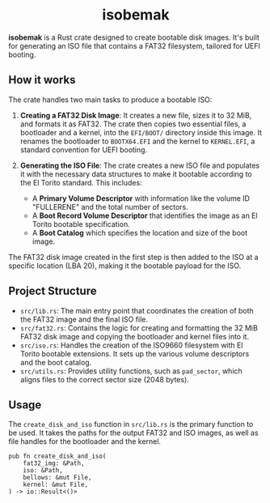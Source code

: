 <div align="center">
  <h1>isobemak</h1>
</div>

**isobemak** is a Rust crate designed to create bootable disk images. It's built for generating an ISO file that contains a FAT32 filesystem, tailored for UEFI booting.

## How it works

The crate handles two main tasks to produce a bootable ISO:

1.  **Creating a FAT32 Disk Image**: It creates a new file, sizes it to 32 MiB, and formats it as FAT32. The crate then copies two essential files, a bootloader and a kernel, into the `EFI/BOOT/` directory inside this image. It renames the bootloader to `BOOTX64.EFI` and the kernel to `KERNEL.EFI`, a standard convention for UEFI booting.

2.  **Generating the ISO File**: The crate creates a new ISO file and populates it with the necessary data structures to make it bootable according to the El Torito standard. This includes:

      * A **Primary Volume Descriptor** with information like the volume ID "FULLERENE" and the total number of sectors.
      * A **Boot Record Volume Descriptor** that identifies the image as an El Torito bootable specification.
      * A **Boot Catalog** which specifies the location and size of the boot image.

The FAT32 disk image created in the first step is then added to the ISO at a specific location (LBA 20), making it the bootable payload for the ISO.

## Project Structure

  * `src/lib.rs`: The main entry point that coordinates the creation of both the FAT32 image and the final ISO file.
  * `src/fat32.rs`: Contains the logic for creating and formatting the 32 MiB FAT32 disk image and copying the bootloader and kernel files into it.
  * `src/iso.rs`: Handles the creation of the ISO9660 filesystem with El Torito bootable extensions. It sets up the various volume descriptors and the boot catalog.
  * `src/utils.rs`: Provides utility functions, such as `pad_sector`, which aligns files to the correct sector size (2048 bytes).

## Usage

The `create_disk_and_iso` function in `src/lib.rs` is the primary function to be used. It takes the paths for the output FAT32 and ISO images, as well as file handles for the bootloader and the kernel.

```ignore
pub fn create_disk_and_iso(
    fat32_img: &Path,
    iso: &Path,
    bellows: &mut File,
    kernel: &mut File,
) -> io::Result<()>
```
